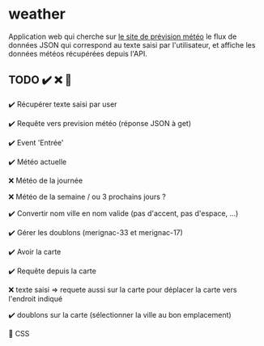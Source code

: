 # weather

Application web qui cherche sur [le site de prévision météo](https://www.prevision-meteo.ch/services/) le flux de données JSON qui correspond au texte saisi par l'utilisateur, et affiche les données météos récupérées depuis l'API.


## TODO ✔️ ❌ 🚧

✔️ Récupérer texte saisi par user

✔️ Requête vers prevision météo (réponse JSON à get)

✔️ Event 'Entrée'

✔️ Météo actuelle

❌ Météo de la journée

❌ Météo de la semaine / ou 3 prochains jours ?

✔️ Convertir nom ville en nom valide (pas d'accent, pas d'espace, ...)

✔️ Gérer les doublons (merignac-33 et merignac-17)

✔️ Avoir la carte

✔️ Requête depuis la carte

❌ texte saisi => requete aussi sur la carte pour déplacer la carte vers l'endroit indiqué

✔️ doublons sur la carte (sélectionner la ville au bon emplacement)

🚧 CSS
